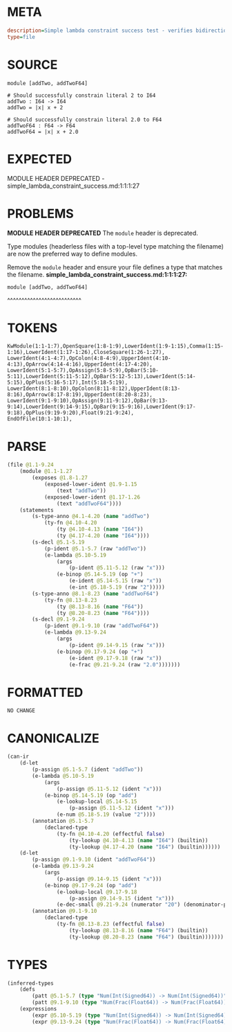 # META
~~~ini
description=Simple lambda constraint success test - verifies bidirectional type checking works correctly
type=file
~~~
# SOURCE
~~~roc
module [addTwo, addTwoF64]

# Should successfully constrain literal 2 to I64
addTwo : I64 -> I64
addTwo = |x| x + 2

# Should successfully constrain literal 2.0 to F64
addTwoF64 : F64 -> F64
addTwoF64 = |x| x + 2.0
~~~
# EXPECTED
MODULE HEADER DEPRECATED - simple_lambda_constraint_success.md:1:1:1:27
# PROBLEMS
**MODULE HEADER DEPRECATED**
The `module` header is deprecated.

Type modules (headerless files with a top-level type matching the filename) are now the preferred way to define modules.

Remove the `module` header and ensure your file defines a type that matches the filename.
**simple_lambda_constraint_success.md:1:1:1:27:**
```roc
module [addTwo, addTwoF64]
```
^^^^^^^^^^^^^^^^^^^^^^^^^^


# TOKENS
~~~zig
KwModule(1:1-1:7),OpenSquare(1:8-1:9),LowerIdent(1:9-1:15),Comma(1:15-1:16),LowerIdent(1:17-1:26),CloseSquare(1:26-1:27),
LowerIdent(4:1-4:7),OpColon(4:8-4:9),UpperIdent(4:10-4:13),OpArrow(4:14-4:16),UpperIdent(4:17-4:20),
LowerIdent(5:1-5:7),OpAssign(5:8-5:9),OpBar(5:10-5:11),LowerIdent(5:11-5:12),OpBar(5:12-5:13),LowerIdent(5:14-5:15),OpPlus(5:16-5:17),Int(5:18-5:19),
LowerIdent(8:1-8:10),OpColon(8:11-8:12),UpperIdent(8:13-8:16),OpArrow(8:17-8:19),UpperIdent(8:20-8:23),
LowerIdent(9:1-9:10),OpAssign(9:11-9:12),OpBar(9:13-9:14),LowerIdent(9:14-9:15),OpBar(9:15-9:16),LowerIdent(9:17-9:18),OpPlus(9:19-9:20),Float(9:21-9:24),
EndOfFile(10:1-10:1),
~~~
# PARSE
~~~clojure
(file @1.1-9.24
	(module @1.1-1.27
		(exposes @1.8-1.27
			(exposed-lower-ident @1.9-1.15
				(text "addTwo"))
			(exposed-lower-ident @1.17-1.26
				(text "addTwoF64"))))
	(statements
		(s-type-anno @4.1-4.20 (name "addTwo")
			(ty-fn @4.10-4.20
				(ty @4.10-4.13 (name "I64"))
				(ty @4.17-4.20 (name "I64"))))
		(s-decl @5.1-5.19
			(p-ident @5.1-5.7 (raw "addTwo"))
			(e-lambda @5.10-5.19
				(args
					(p-ident @5.11-5.12 (raw "x")))
				(e-binop @5.14-5.19 (op "+")
					(e-ident @5.14-5.15 (raw "x"))
					(e-int @5.18-5.19 (raw "2")))))
		(s-type-anno @8.1-8.23 (name "addTwoF64")
			(ty-fn @8.13-8.23
				(ty @8.13-8.16 (name "F64"))
				(ty @8.20-8.23 (name "F64"))))
		(s-decl @9.1-9.24
			(p-ident @9.1-9.10 (raw "addTwoF64"))
			(e-lambda @9.13-9.24
				(args
					(p-ident @9.14-9.15 (raw "x")))
				(e-binop @9.17-9.24 (op "+")
					(e-ident @9.17-9.18 (raw "x"))
					(e-frac @9.21-9.24 (raw "2.0")))))))
~~~
# FORMATTED
~~~roc
NO CHANGE
~~~
# CANONICALIZE
~~~clojure
(can-ir
	(d-let
		(p-assign @5.1-5.7 (ident "addTwo"))
		(e-lambda @5.10-5.19
			(args
				(p-assign @5.11-5.12 (ident "x")))
			(e-binop @5.14-5.19 (op "add")
				(e-lookup-local @5.14-5.15
					(p-assign @5.11-5.12 (ident "x")))
				(e-num @5.18-5.19 (value "2"))))
		(annotation @5.1-5.7
			(declared-type
				(ty-fn @4.10-4.20 (effectful false)
					(ty-lookup @4.10-4.13 (name "I64") (builtin))
					(ty-lookup @4.17-4.20 (name "I64") (builtin))))))
	(d-let
		(p-assign @9.1-9.10 (ident "addTwoF64"))
		(e-lambda @9.13-9.24
			(args
				(p-assign @9.14-9.15 (ident "x")))
			(e-binop @9.17-9.24 (op "add")
				(e-lookup-local @9.17-9.18
					(p-assign @9.14-9.15 (ident "x")))
				(e-dec-small @9.21-9.24 (numerator "20") (denominator-power-of-ten "1") (value "2"))))
		(annotation @9.1-9.10
			(declared-type
				(ty-fn @8.13-8.23 (effectful false)
					(ty-lookup @8.13-8.16 (name "F64") (builtin))
					(ty-lookup @8.20-8.23 (name "F64") (builtin)))))))
~~~
# TYPES
~~~clojure
(inferred-types
	(defs
		(patt @5.1-5.7 (type "Num(Int(Signed64)) -> Num(Int(Signed64))"))
		(patt @9.1-9.10 (type "Num(Frac(Float64)) -> Num(Frac(Float64))")))
	(expressions
		(expr @5.10-5.19 (type "Num(Int(Signed64)) -> Num(Int(Signed64))"))
		(expr @9.13-9.24 (type "Num(Frac(Float64)) -> Num(Frac(Float64))"))))
~~~
